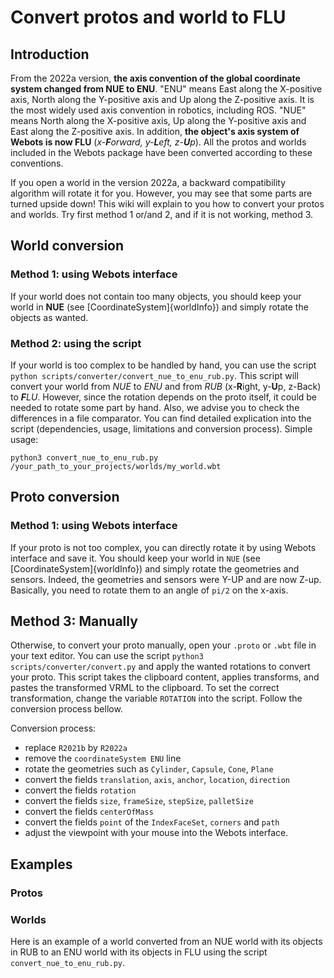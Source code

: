 # Convert protos and world to FLU

## Introduction

From the 2022a version, **the axis convention of the global coordinate system changed from NUE to ENU**. "ENU" means East along the X-positive axis, North along the Y-positive axis and Up along the Z-positive axis. It is the most widely used axis convention in robotics, including ROS. "NUE" means North along the X-positive axis, Up along the Y-positive axis and East along the Z-positive axis.
In addition, **the object's axis system of Webots is now FLU** (_x-**F**orward, y-**L**eft, z-**U**p_). All the protos and worlds included in the Webots package have been converted according to these conventions.

If you open a world in the version 2022a, a backward compatibility algorithm will rotate it for you. However, you may see that some parts are turned upside down!
This wiki will explain to you how to convert your protos and worlds. Try first method 1 or/and 2, and if it is not working, method 3.

## World conversion

### Method 1: using Webots interface

If your world does not contain too many objects, you should keep your world in **NUE** (see [CoordinateSystem]{worldInfo}) and simply rotate the objects as wanted.

### Method 2: using the script

If your world is too complex to be handled by hand, you can use the script `python scripts/converter/convert_nue_to_enu_rub.py`. This script will convert your world from _NUE_ to _ENU_ and from _RUB_ (x-**R**ight, y-**U**p, z-Back) to _**F**LU_. However, since the rotation depends on the proto itself, it could be needed to rotate some part by hand. Also, we advise you to check the differences in a file comparator. You can find detailed explication into the script (dependencies, usage, limitations and conversion process).
Simple usage:
```
python3 convert_nue_to_enu_rub.py /your_path_to_your_projects/worlds/my_world.wbt
```

## Proto conversion

### Method 1: using Webots interface

If your proto is not too complex, you can directly rotate it by using Webots interface and save it. You should keep your world in `NUE` (see [CoordinateSystem]{worldInfo}) and simply rotate the geometries and sensors. Indeed, the geometries and sensors were Y-UP and are now Z-up. Basically, you need to rotate them to an angle of `pi/2` on the x-axis.

## Method 3: Manually

Otherwise, to convert your proto manually, open your `.proto` or `.wbt` file in your text editor. 
You can use the script `python3 scripts/converter/convert.py` and apply the wanted rotations to convert your proto. This script takes the clipboard content, applies transforms, and pastes the transformed VRML to the clipboard. To set the correct transformation, change the variable `ROTATION` into the script. Follow the conversion process bellow.

Conversion process:
- replace `R2021b` by `R2022a`
- remove the `coordinateSystem ENU` line
- rotate the geometries such as `Cylinder`, `Capsule`, `Cone`, `Plane`
- convert the fields `translation`, `axis`, `anchor`, `location`, `direction`
- convert the fields `rotation`
- convert the fields `size`, `frameSize`, `stepSize`, `palletSize`
- convert the fields `centerOfMass`
- convert the fields `point` of the `IndexFaceSet`, `corners` and `path`
- adjust the viewpoint with your mouse into the Webots interface.

## Examples

### Protos

### Worlds

Here is an example of a world converted from an NUE world with its objects in RUB to an ENU world with its objects in FLU using the script `convert_nue_to_enu_rub.py`.


